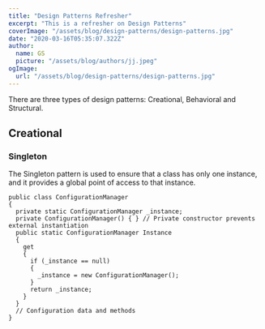 ```yaml
---
title: "Design Patterns Refresher"
excerpt: "This is a refresher on Design Patterns"
coverImage: "/assets/blog/design-patterns/design-patterns.jpg"
date: "2020-03-16T05:35:07.322Z"
author:
  name: GS
  picture: "/assets/blog/authors/jj.jpeg"
ogImage:
  url: "/assets/blog/design-patterns/design-patterns.jpg"
---
```


There are three types of design patterns: Creational, Behavioral and Structural.

## Creational
### Singleton

The Singleton pattern is used to ensure that a class has only one instance, and it provides a global point of access to that instance.
```
public class ConfigurationManager
{
  private static ConfigurationManager _instance;
  private ConfigurationManager() { } // Private constructor prevents external instantiation
  public static ConfigurationManager Instance
  {
    get
    {
      if (_instance == null)
      {
        _instance = new ConfigurationManager();
      }
      return _instance;
    }
  }
  // Configuration data and methods
}
```